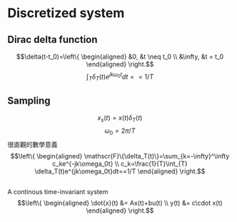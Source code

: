 # Discretized system
## Dirac delta function
$$\delta(t-t_0)=\left\{ \begin{aligned} 
&0, &t \neq t_0
\\
&\infty, &t = t_0 
\end{aligned} \right.$$
$$\int_{T} \delta_T(t)e^{jk\omega_0t}dt==1/T$$
## Sampling
$$x_s(t)=x(t)\delta_T(t)$$
$$\omega_0 = 2\pi/T$$
很直觀的數學意義
$$\left\{ \begin{aligned} 
\mathscr{F}\{\delta_T(t)\}=\sum_{k=-\infty}^\infty c_ke^{-jk\omega_0t}
\\ 
c_k=\frac{1}{T}\int_{T} \delta_T(t)e^{jk\omega_0t}dt==1/T
\end{aligned} \right.$$

## 
A continous time-invariant system
$$\left\{ \begin{aligned} 
\dot{x}(t) &= Ax(t)+bu(t)
\\ 
y(t) &= c\cdot x(t)
\end{aligned} \right.$$
